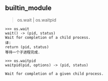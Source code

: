 ## builtin_module
> os.wait | os.waitpid

```
>>> os.wait
wait() -> (pid, status)
Wait for completion of a child process.
译:
return (pid, status)
等待一个子进程完成.

>>> os.waitpid
waitpid(pid, options) -> (pid, status)

Wait for completion of a given child process.
```
